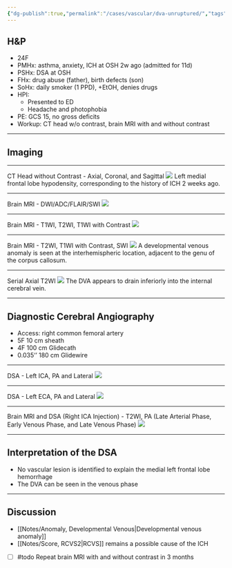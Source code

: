 ```yaml
---
{"dg-publish":true,"permalink":"/cases/vascular/dva-unruptured/","tags":["todo","DVA","IPH","DSA"],"created":"2023-06-05T08:00:51.000-07:00","updated":"2023-11-11T11:58:23.837-08:00"}
---
```



## H&P

- 24F
- PMHx: asthma, anxiety, ICH at OSH 2w ago (admitted for 11d)
- PSHx: DSA at OSH
- FHx: drug abuse (father), birth defects (son)
- SoHx: daily smoker (1 PPD), +EtOH, denies drugs
- HPI: 
	- Presented to ED
	- Headache and photophobia
- PE: GCS 15, no gross deficits
- Workup: CT head w/o contrast, brain MRI with and without contrast

---

## Imaging

---

CT Head without Contrast - Axial, Coronal, and Sagittal
![](https://i.imgur.com/sZ8IL53.png)
Left medial frontal lobe hypodensity, corresponding to the history of ICH 2 weeks ago.

---

Brain MRI - DWI/ADC/FLAIR/SWI 
![](https://i.imgur.com/0l5wO3g.png)

---

Brain MRI - T1WI, T2WI, T1WI with Contrast
![](https://i.imgur.com/ZfiFdk8.png)

---

Brain MRI - T2WI, T1WI with Contrast, SWI
![](https://i.imgur.com/tiM3Sxo.png)
A developmental venous anomaly is seen at the interhemispheric location, adjacent to the genu of the corpus callosum.

---

Serial Axial T2WI 
![](https://i.imgur.com/kQUXGE4.png)
The DVA appears to drain inferiorly into the internal cerebral vein.

---

## Diagnostic Cerebral Angiography

- Access: right common femoral artery
- 5F 10 cm sheath
- 4F 100 cm Glidecath
- 0.035‘’ 180 cm Glidewire

---

DSA - Left ICA, PA and Lateral
![](https://i.imgur.com/OqGWRYt.jpg)

---

DSA - Left ECA, PA and Lateral
![](https://i.imgur.com/iljgR6e.png)

---

Brain MRI and DSA (Right ICA Injection) - T2WI, PA (Late Arterial Phase, Early Venous Phase, and Late Venous Phase)
![](https://i.imgur.com/iuh44N0.png)

---

## Interpretation of the DSA

- No vascular lesion is identified to explain the medial left frontal lobe hemorrhage
- The DVA can be seen in the venous phase

---

## Discussion

- [[Notes/Anomaly, Developmental Venous\|Developmental venous anomaly]]
- [[Notes/Score, RCVS2\|RCVS]] remains a possible cause of the ICH
- [ ] #todo Repeat brain MRI with and without contrast in 3 months 
